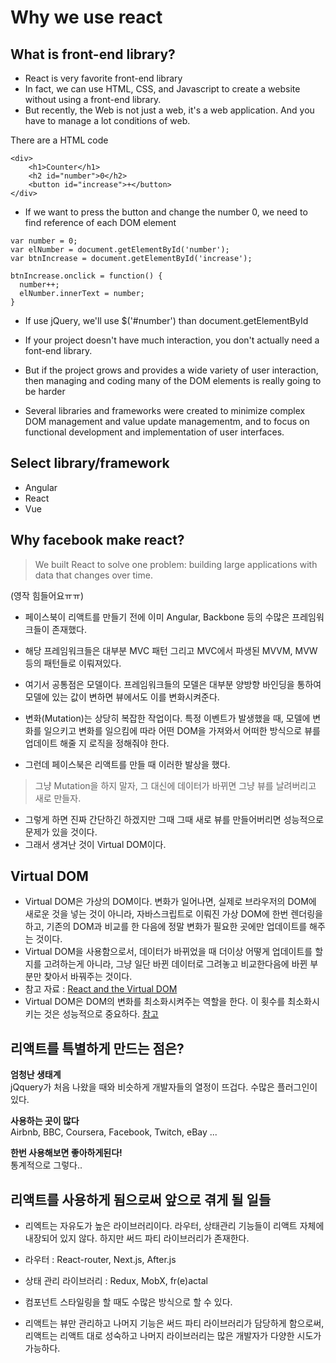 # Why we use react

## What is front-end library?

- React is very favorite front-end library
- In fact, we can use HTML, CSS, and Javascript to create a website without using a front-end library.
- But recently, the Web is not just a web, it's a web application. And you have to manage a lot conditions of web.

There are a HTML code
```{.html}
<div>
    <h1>Counter</h1>
    <h2 id="number">0</h2>
    <button id="increase">+</button>
</div>
```

- If we want to press the button and change the number 0, we need to find reference of each DOM element

```{.html}
var number = 0;
var elNumber = document.getElementById('number');
var btnIncrease = document.getElementById('increase');

btnIncrease.onclick = function() {
  number++;
  elNumber.innerText = number;
}
```

- If use jQuery, we'll use $('#number') than document.getElementById

- If your project doesn't have much interaction, you don't actually need a font-end library. 
- But if the project grows and provides a wide variety of user interaction, then managing and coding many of the DOM elements is really going to be harder

- Several libraries and frameworks were created to minimize complex DOM management and value update managementm, and to focus on functional development and implementation of user interfaces.

## Select library/framework

- Angular
- React
- Vue

## Why facebook make react?

>We built React to solve one problem: building large applications with data that changes over time.

(영작 힘들어요ㅠㅠ)
- 페이스북이 리액트를 만들기 전에 이미 Angular, Backbone 등의 수많은 프레임워크들이 존재했다.
- 해당 프레임워크들은 대부분 MVC 패턴 그리고 MVC에서 파생된 MVVM, MVW 등의 패턴들로 이뤄져있다.
- 여기서 공통점은 모델이다. 프레임워크들의 모델은 대부분 양방향 바인딩을 통하여 모델에 있는 값이 변하면 뷰에서도 이를 변화시켜준다.
- 변화(Mutation)는 상당히 복잡한 작업이다. 특정 이벤트가 발생했을 때, 모델에 변화를 일으키고 변화를 일으킴에 따라 어떤 DOM을 가져와서 어떠한 방식으로 뷰를 업데이트 해줄 지 로직을 정해줘야 한다.

- 그런데 페이스북은 리액트를 만들 때 이러한 발상을 했다.
>그냥 Mutation을 하지 말자, 그 대신에 데이터가 바뀌면 그냥 뷰를 날려버리고 새로 만들자.

- 그렇게 하면 진짜 간단하긴 하겠지만 그때 그때 새로 뷰를 만들어버리면 성능적으로 문제가 있을 것이다.
- 그래서 생겨난 것이 Virtual DOM이다.

## Virtual DOM

- Virtual DOM은 가상의 DOM이다. 변화가 일어나면, 실제로 브라우저의 DOM에 새로운 것을 넣는 것이 아니라, 자바스크립트로 이뤄진 가상 DOM에 한번 렌더링을 하고, 기존의 DOM과 비교를 한 다음에 정말 변화가 필요한 곳에만 업데이트를 해주는 것이다.
- Virtual DOM을 사용함으로서, 데이터가 바뀌었을 때 더이상 어떻게 업데이트를 할 지를 고려하는게 아니라, 그냥 일단 바뀐 데이터로 그려놓고 비교한다음에 바뀐 부분만 찾아서 바꿔주는 것이다.
- 참고 자료 : [React and the Virtual DOM](https://www.youtube.com/watch?v=muc2ZF0QIO4)
- Virtual DOM은 DOM의 변화를 최소화시켜주는 역할을 한다. 이 횟수를 최소화시키는 것은 성능적으로 중요하다. [참고](https://velopert.com/3236)

## 리액트를 특별하게 만드는 점은?

**엄청난 생태계**  
jQquery가 처음 나왔을 때와 비슷하게 개발자들의 열정이 뜨겁다. 수많은 플러그인이 있다.

**사용하는 곳이 많다**  
Airbnb, BBC, Coursera, Facebook, Twitch, eBay ...  

**한번 사용해보면 좋아하게된다!**  
통계적으로 그렇다..

## 리액트를 사용하게 됨으로써 앞으로 겪게 될 일들

- 리엑트는 자유도가 높은 라이브러리이다. 라우터, 상태관리 기능들이 리액트 자체에 내장되어 있지 않다. 하지만 써드 파티 라이브러리가 존재한다.
- 라우터 : React-router, Next.js, After.js
- 상태 관리 라이브러리 : Redux, MobX, fr(e)actal
- 컴포넌트 스타일링을 할 때도 수많은 방식으로 할 수 있다.

- 리액트는 뷰만 관리하고 나머지 기능은 써드 파티 라이브러리가 담당하게 함으로써, 리액트는 리액트 대로 성숙하고 나머지 라이브러리는 많은 개발자가 다양한 시도가 가능하다.

